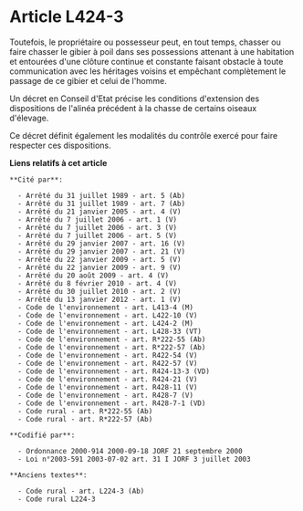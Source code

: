 # Article L424-3

Toutefois, le propriétaire ou possesseur peut, en tout temps, chasser ou faire chasser le gibier à poil dans ses possessions
attenant à une habitation et entourées d'une clôture continue et constante faisant obstacle à toute communication avec les
héritages voisins et empêchant complètement le passage de ce gibier et celui de l'homme.

Un décret en Conseil d'Etat précise les conditions d'extension des dispositions de l'alinéa précédent à la chasse de certains
oiseaux d'élevage.

Ce décret définit également les modalités du contrôle exercé pour faire respecter ces dispositions.

**Liens relatifs à cet article**

	**Cité par**:

	  - Arrêté du 31 juillet 1989 - art. 5 (Ab)
	  - Arrêté du 31 juillet 1989 - art. 7 (Ab)
	  - Arrêté du 21 janvier 2005 - art. 4 (V)
	  - Arrêté du 7 juillet 2006 - art. 1 (V)
	  - Arrêté du 7 juillet 2006 - art. 3 (V)
	  - Arrêté du 7 juillet 2006 - art. 5 (V)
	  - Arrêté du 29 janvier 2007 - art. 16 (V)
	  - Arrêté du 29 janvier 2007 - art. 21 (V)
	  - Arrêté du 22 janvier 2009 - art. 5 (V)
	  - Arrêté du 22 janvier 2009 - art. 9 (V)
	  - Arrêté du 20 août 2009 - art. 4 (V)
	  - Arrêté du 8 février 2010 - art. 4 (V)
	  - Arrêté du 30 juillet 2010 - art. 2 (V)
	  - Arrêté du 13 janvier 2012 - art. 1 (V)
	  - Code de l'environnement - art. L413-4 (M)
	  - Code de l'environnement - art. L422-10 (V)
	  - Code de l'environnement - art. L424-2 (M)
	  - Code de l'environnement - art. L428-33 (VT)
	  - Code de l'environnement - art. R*222-55 (Ab)
	  - Code de l'environnement - art. R*222-57 (Ab)
	  - Code de l'environnement - art. R422-54 (V)
	  - Code de l'environnement - art. R422-57 (V)
	  - Code de l'environnement - art. R424-13-3 (VD)
	  - Code de l'environnement - art. R424-21 (V)
	  - Code de l'environnement - art. R428-11 (V)
	  - Code de l'environnement - art. R428-7 (V)
	  - Code de l'environnement - art. R428-7-1 (VD)
	  - Code rural - art. R*222-55 (Ab)
	  - Code rural - art. R*222-57 (Ab)

	**Codifié par**:

	  - Ordonnance 2000-914 2000-09-18 JORF 21 septembre 2000
	  - Loi n°2003-591 2003-07-02 art. 31 I JORF 3 juillet 2003

	**Anciens textes**:

	  - Code rural - art. L224-3 (Ab)
	  - Code rural L224-3
